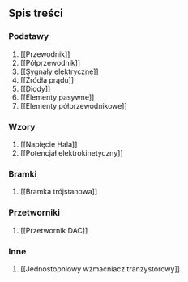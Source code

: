 ## Spis treści
### Podstawy
1. [[Przewodnik]]
2. [[Półprzewodnik]]
3. [[Sygnały elektryczne]]
4. [[Źródła prądu]]
5. [[Diody]]
6. [[Elementy pasywne]]
7. [[Elementy półprzewodnikowe]]

### Wzory
1. [[Napięcie Hala]]
2. [[Potencjał elektrokinetyczny]]

### Bramki
1. [[Bramka trójstanowa]]

### Przetworniki
1. [[Przetwornik DAC]]

### Inne
1. [[Jednostopniowy wzmacniacz tranzystorowy]]
